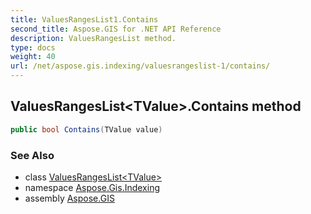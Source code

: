 ```yaml
---
title: ValuesRangesList1.Contains
second_title: Aspose.GIS for .NET API Reference
description: ValuesRangesList method. 
type: docs
weight: 40
url: /net/aspose.gis.indexing/valuesrangeslist-1/contains/
---
```

## ValuesRangesList&lt;TValue&gt;.Contains method

```csharp
public bool Contains(TValue value)
```

### See Also

* class [ValuesRangesList&lt;TValue&gt;](../)
* namespace [Aspose.Gis.Indexing](../../valuesrangeslist-1/)
* assembly [Aspose.GIS](../../../)


